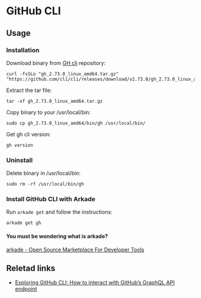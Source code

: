# GitHub CLI

## Usage

### Installation

Download binary from [GH cli](https://github.com/cli/cli) repository:
```shell
curl -fsSLo "gh_2.73.0_linux_amd64.tar.gz" "https://github.com/cli/cli/releases/download/v2.73.0/gh_2.73.0_linux_amd64.tar.gz"
```

Extract the tar file:
```shell
tar -xf gh_2.73.0_linux_amd64.tar.gz
```

Copy binary to your /usr/local/bin:
```shell
sudo cp gh_2.73.0_linux_amd64/bin/gh /usr/local/bin/
```

Get gh cli version:
```shell
gh version
```

### Uninstall

Delete binary in /usr/local/bin:
```shell
sudo rm -rf /usr/local/bin/gh
```

### Install GitHub CLI with Arkade

Run `arkade get` and follow the instructions:
```shell
arkade get gh
```

#### You must be wondering what is arkade?

[arkade - Open Source Marketplace For Developer Tools](https://github.com/alexellis/arkade)

## Reletad links

- [Exploring GitHub CLI: How to interact with GitHub’s GraphQL API endpoint](https://github.blog/developer-skills/github/exploring-github-cli-how-to-interact-with-githubs-graphql-api-endpoint/)
